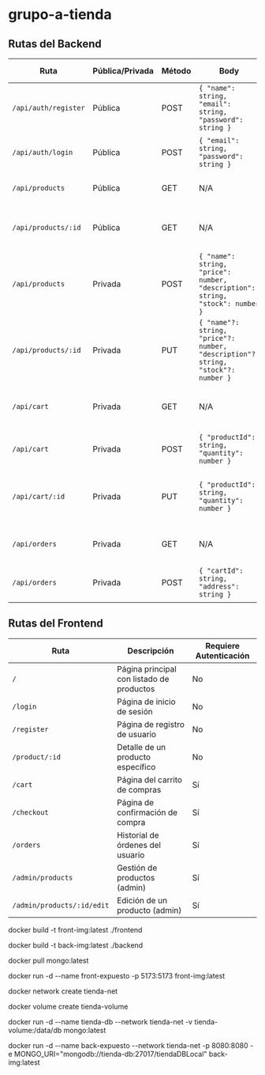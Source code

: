 # grupo-a-tienda

## Rutas del Backend

| Ruta                 | Pública/Privada | Método | Body                                                                              | Posibles Respuestas                                              |
| -------------------- | --------------- | ------ | --------------------------------------------------------------------------------- | ---------------------------------------------------------------- |
| `/api/auth/register` | Pública         | POST   | `{ "name": string, "email": string, "password": string }`                         | `201 Created`, `400 Bad Request`                                 |
| `/api/auth/login`    | Pública         | POST   | `{ "email": string, "password": string }`                                         | `200 OK` (token de acceso), `401 Unauthorized`                   |
| `/api/products`      | Pública         | GET    | N/A                                                                               | `200 OK` (lista de productos)                                    |
| `/api/products/:id`  | Pública         | GET    | N/A                                                                               | `200 OK` (detalle del producto), `404 Not Found`                 |
| `/api/products`      | Privada         | POST   | `{ "name": string, "price": number, "description": string, "stock": number }`     | `201 Created`, `400 Bad Request`, `401 Unauthorized`             |
| `/api/products/:id`  | Privada         | PUT    | `{ "name"?: string, "price"?: number, "description"?: string, "stock"?: number }` | `200 OK`, `400 Bad Request`, `401 Unauthorized`, `404 Not Found` |
| `/api/cart`          | Privada         | GET    | N/A                                                                               | `200 OK` (contenido del carrito), `401 Unauthorized`             |
| `/api/cart`          | Privada         | POST   | `{ "productId": string, "quantity": number }`                                     | `201 Created`, `400 Bad Request`, `401 Unauthorized`             |
| `/api/cart/:id`      | Privada         | PUT    | `{ "productId": string, "quantity": number }`                                     | `200 OK`, `400 Bad Request`, `401 Unauthorized`, `404 Not Found` |
| `/api/orders`        | Privada         | GET    | N/A                                                                               | `200 OK` (lista de órdenes), `401 Unauthorized`                  |
| `/api/orders`        | Privada         | POST   | `{ "cartId": string, "address": string }`                                         | `201 Created`, `400 Bad Request`, `401 Unauthorized`             |

## Rutas del Frontend

| Ruta                       | Descripción                               | Requiere Autenticación |
| -------------------------- | ----------------------------------------- | ---------------------- |
| `/`                        | Página principal con listado de productos | No                     |
| `/login`                   | Página de inicio de sesión                | No                     |
| `/register`                | Página de registro de usuario             | No                     |
| `/product/:id`             | Detalle de un producto específico         | No                     |
| `/cart`                    | Página del carrito de compras             | Sí                     |
| `/checkout`                | Página de confirmación de compra          | Sí                     |
| `/orders`                  | Historial de órdenes del usuario          | Sí                     |
| `/admin/products`          | Gestión de productos (admin)              | Sí                     |
| `/admin/products/:id/edit` | Edición de un producto (admin)            | Sí                     |

<!-- Crear Image de frontend -->

docker build -t front-img:latest ./frontend

<!-- Crear Image de backend -->

docker build -t back-img:latest ./backend

<!-- Descargar Image de mongo -->

docker pull mongo:latest

<!-- Crear contenedor de frontend -->

docker run -d --name front-expuesto -p 5173:5173 front-img:latest

<!-- Crear network tienda-net -->

docker network create tienda-net

<!-- Crear volume tienda-volume -->

docker volume create tienda-volume

<!-- Crear contenedor de base de datos -->

docker run -d --name tienda-db --network tienda-net -v tienda-volume:/data/db mongo:latest

<!-- Crear contenedor de backend-->

docker run -d --name back-expuesto --network tienda-net -p 8080:8080 -e MONGO_URI="mongodb://tienda-db:27017/tiendaDBLocal" back-img:latest
